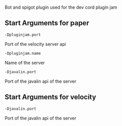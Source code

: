 Bot and spigot plugin used for the dev cord plugin jam

## Start Arguments for paper
`-Dpluginjam.port`

Port of the velocity server api

`-Dpluginjam.name`

Name of the server

`-Djavalin.port`

Port of the javalin api of the server

## Start Arguments for velocity
`-Djavalin.port`

Port of the javalin api of the server
